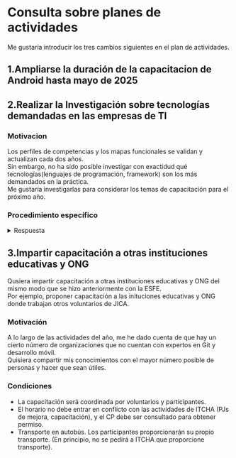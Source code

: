 # Consulta sobre planes de actividades
Me gustaría introducir los tres cambios siguientes en el plan de actividades.

## 1.Ampliarse la duración de la capacitacion de Android hasta mayo de 2025

## 2.Realizar la Investigación sobre tecnologías demandadas en las empresas de TI

### Motivacion
Los perfiles de competencias y los mapas funcionales se validan y actualizan cada dos años.
<br>
Sin embargo, no ha sido posible investigar con exactidud qué tecnologías(lenguajes de programación, framework) son los más demandados en la práctica.
<br>
Me gustaría investigarlas para considerar los temas de capacitación para el próximo año.


### Procedimiento específico
<details>
  <summary>Respuesta</summary>
  
   #### 1. **Elaborar un documento explicativo breve**  
      - Ejemplo:  
        > *"Nuestro objetivo es identificar las tecnologías y habilidades más relevantes en el mercado actual para mejorar nuestros programas educativos y preparar mejor a los estudiantes para integrarse al mundo laboral. Su participación nos permitirá alinear nuestras iniciativas con las necesidades reales de la industria."*
   
   #### 2. **Crear una lista de empresas objetivo**  
   Enumerar las empresas a las que hay que dirigirse y pedir a los directores que las revisen.
   <br>
   Se utilizarán las siguientes fuentes
   - Las empresas en las que trabajan los graduados
   - Las empresas en las que los alumnos han realizado PP
   - Pedir a las asociaciones promoviendo el uso de las Tecnologías de la información y las Comunicaciones (TIC) que le recomienden empresas.
     1. [ASOCIACIÓN CONEXION](https://conexion.sv/inicio/)
     2. [CasaTIC](https://www.casatic.org/index)
     3. [Fundación Comunicándonos](https://comunicandonos.org.sv/inicio/)
     4. [ASPROC](https://www.facebook.com/ASPROC.ORG/about)
   
   #### **3. Envío de correos electrónicos**
   Enviar un correo electrónico a las empresas aprobadas de la lista, solicitando un cuestionarios y permiso para una entrevista.
   
   #### **4. Realización de la investigación.**
   Realizar encuestas en forma de cuestionarios o entrevistas con empresas que han accedido a la solicitud.
   
   #### **5. Presentación de resultados**
   Al finalizar la investigación, agradecer la colaboración de las empresas y les enviar un informe breve o resumen con los hallazgos más relevantes. Esto ayudará a fortalecer las relaciones y abrirá oportunidades para futuras colaboraciones.
   
   #### **6. Planificar la capacitación para ITCHA**
   Los resultados se analizan y se utilizan para ayudar a determinar los temas de la capacitación.Los resultados también se compartirán con los docentes de Técnico en Ingeniería en Computación.
</details>

## 3.Impartir capacitación a otras instituciones educativas y ONG
Qusiera impartir capacitación a otras instituciones educativas y ONG del mismo modo que se hizo anteriormente con la ESFE.
<br>
Por ejemplo, proponer capacitación a las inituciones educativas y ONG donde trabajan otros voluntarios de JICA.

### Motivación
A lo largo de las actividades del año, me he dado cuenta de que hay un cierto número de organizaciones que no cuentan con expertos en Git y desarrollo móvil.
<br>
Quisiera compartir mis conocimientos con el mayor número posible de personas y hacer que sean útiles.

### Condiciones
- La capacitación será coordinada por voluntarios y participantes.
- El horario no debe entrar en conflicto con las actividades de ITCHA (PJs de mejora, capacitación), y el CP debe ser consultado para obtener permiso.
- Transporte en autobús. Los participantes proporcionarán su propio transporte. (En principio, no se pedirá a ITCHA que proporcione transporte).
